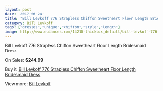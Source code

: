 ```yaml
---
layout: post
date: '2017-06-24'
title: "Bill Levkoff 776 Strapless Chiffon Sweetheart Floor Length Bridesmaid Dress"
category: Bill Levkoff
tags: ["dresses","unique","chiffon","style","length"]
image: http://www.eudances.com/14210-thickbox_default/bill-levkoff-776-strapless-chiffon-sweetheart-floor-length-bridesmaid-dress.jpg
---
```

Bill Levkoff 776 Strapless Chiffon Sweetheart Floor Length Bridesmaid Dress

On Sales: **$244.99**
<a href="https://www.eudances.com/en/bill-levkoff/4265-bill-levkoff-776-strapless-chiffon-sweetheart-floor-length-bridesmaid-dress.html"><amp-img layout="responsive" width="600" height="600" src="//www.eudances.com/14210-thickbox_default/bill-levkoff-776-strapless-chiffon-sweetheart-floor-length-bridesmaid-dress.jpg" alt="Bill Levkoff 776 Strapless Chiffon Sweetheart Floor Length Bridesmaid Dress 0" /></a>
<a href="https://www.eudances.com/en/bill-levkoff/4265-bill-levkoff-776-strapless-chiffon-sweetheart-floor-length-bridesmaid-dress.html"><amp-img layout="responsive" width="600" height="600" src="//www.eudances.com/14213-thickbox_default/bill-levkoff-776-strapless-chiffon-sweetheart-floor-length-bridesmaid-dress.jpg" alt="Bill Levkoff 776 Strapless Chiffon Sweetheart Floor Length Bridesmaid Dress 1" /></a>
<a href="https://www.eudances.com/en/bill-levkoff/4265-bill-levkoff-776-strapless-chiffon-sweetheart-floor-length-bridesmaid-dress.html"><amp-img layout="responsive" width="600" height="600" src="//www.eudances.com/14212-thickbox_default/bill-levkoff-776-strapless-chiffon-sweetheart-floor-length-bridesmaid-dress.jpg" alt="Bill Levkoff 776 Strapless Chiffon Sweetheart Floor Length Bridesmaid Dress 2" /></a>
<a href="https://www.eudances.com/en/bill-levkoff/4265-bill-levkoff-776-strapless-chiffon-sweetheart-floor-length-bridesmaid-dress.html"><amp-img layout="responsive" width="600" height="600" src="//www.eudances.com/14211-thickbox_default/bill-levkoff-776-strapless-chiffon-sweetheart-floor-length-bridesmaid-dress.jpg" alt="Bill Levkoff 776 Strapless Chiffon Sweetheart Floor Length Bridesmaid Dress 3" /></a>

Buy it: [Bill Levkoff 776 Strapless Chiffon Sweetheart Floor Length Bridesmaid Dress](https://www.eudances.com/en/bill-levkoff/4265-bill-levkoff-776-strapless-chiffon-sweetheart-floor-length-bridesmaid-dress.html "Bill Levkoff 776 Strapless Chiffon Sweetheart Floor Length Bridesmaid Dress")

View more: [Bill Levkoff](https://www.eudances.com/en/57-bill-levkoff "Bill Levkoff")
